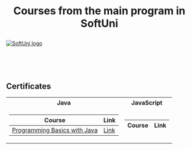 # <p align="center"> Courses from the main program in SoftUni <p>

<a href="https://softuni.bg/trainings/courses" rel="Courses"> ![SoftUni logo][logo] </a>

[logo]: http://innovationstarterbox.bg/wp-content/uploads/2016/05/Softuni_logo_trasparent.png "Logo Title Text 2"

<br/>
<br/>
<br/>

<h2> Certificates </h2>

<table>

<tr>
  <th> Java </th>
  <th> JavaScript </th>
</tr>

<tr>
<td>

| **Course**                                                            | **Link**                                                   |
| --------------------------------------------------------------------- | ---------------------------------------------------------- |
| <a href="https://softuni.bg/trainings/3625/programming-basics-with-java-february-2022" > Programming Basics with Java </a>         | <a href="https://softuni.bg/certificates/details/128469/079b3564"> Link</a> |

</td>
<td>

| **Course**                                                                                  | **Link**                                                                    |
| ------------------------------------------------------------------------------------------- | --------------------------------------------------------------------------- |

</td>

</tr>

</table>

